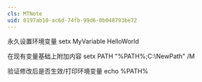 ```yaml
---
cls: MTNote
uid: 0197ab10-ac6d-74fb-99d6-0b048793be72
---
```


永久设置环境变量
setx MyVariable HelloWorld

在现有变量基础上附加内容
setx PATH "%PATH%;C:\NewPath" /M

验证修改后是否生效/打印环境变量
echo %PATH%

